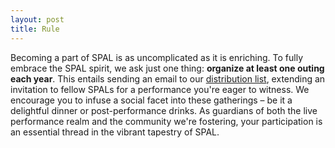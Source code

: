 ```yaml
---
layout: post
title: Rule
---
```


Becoming a part of SPAL is as uncomplicated as it is enriching. To fully embrace the SPAL spirit, we ask just one thing: **organize at least one outing each year**. This entails sending an email to our [distribution list](mailto:seattle-performing-arts-lovers@googlegroups.com), extending an invitation to fellow SPALs for a performance you're eager to witness. We encourage you to infuse a social facet into these gatherings – be it a delightful dinner or post-performance drinks. As guardians of both the live performance realm and the community we're fostering, your participation is an essential thread in the vibrant tapestry of SPAL.